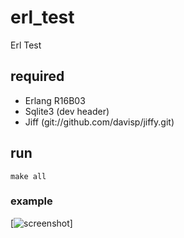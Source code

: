 erl_test
========

Erl Test


## required

* Erlang R16B03
* Sqlite3 (dev header)
* Jiff (git://github.com/davisp/jiffy.git)

## run

```
make all
```

### example

[![screenshot](https://raw.github.com/parallel588/erl_test/master/doc/screenshot_.png)]
